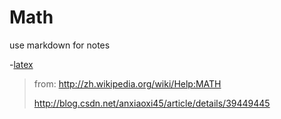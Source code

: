 # Math

use markdown for notes



-[latex](https://blog.csdn.net/garfielder007/article/details/51646604)

>  from:  http://zh.wikipedia.org/wiki/Help:MATH
>
> http://blog.csdn.net/anxiaoxi45/article/details/39449445

